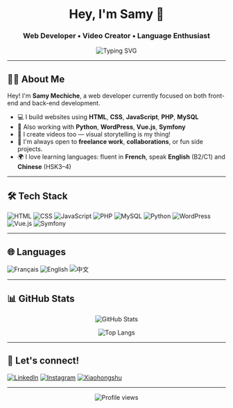 <h1 align="center">Hey, I'm Samy 👋</h1>
<h3 align="center">Web Developer • Video Creator • Language Enthusiast</h3>

<p align="center">
  <img src="https://readme-typing-svg.demolab.com?font=Fira+Code&pause=1000&center=true&vCenter=true&width=435&lines=Full-Stack+Web+Dev;Creative+Video+Editor;Always+Learning+%26+Building+Cool+Stuff" alt="Typing SVG" />
</p>

---

## 👨‍💻 About Me

Hey! I'm **Samy Mechiche**, a web developer currently focused on both front-end and back-end development.

- 💻 I build websites using **HTML**, **CSS**, **JavaScript**, **PHP**, **MySQL**
- 🔧 Also working with **Python**, **WordPress**, **Vue.js**, **Symfony**
- 📸 I create videos too — visual storytelling is my thing!
- 🧠 I'm always open to **freelance work**, **collaborations**, or fun side projects.
- 🌍 I love learning languages: fluent in **French**, speak **English** (B2/C1) and **Chinese** (HSK3–4)

---

## 🛠 Tech Stack

![HTML](https://img.shields.io/badge/HTML-E34F26?style=for-the-badge&logo=html5&logoColor=white)
![CSS](https://img.shields.io/badge/CSS-1572B6?style=for-the-badge&logo=css3&logoColor=white)
![JavaScript](https://img.shields.io/badge/JavaScript-F7DF1E?style=for-the-badge&logo=javascript&logoColor=black)
![PHP](https://img.shields.io/badge/PHP-777BB4?style=for-the-badge&logo=php&logoColor=white)
![MySQL](https://img.shields.io/badge/MySQL-005C84?style=for-the-badge&logo=mysql&logoColor=white)
![Python](https://img.shields.io/badge/Python-3776AB?style=for-the-badge&logo=python&logoColor=white)
![WordPress](https://img.shields.io/badge/WordPress-21759B?style=for-the-badge&logo=wordpress&logoColor=white)
![Vue.js](https://img.shields.io/badge/Vue.js-35495E?style=for-the-badge&logo=vue.js&logoColor=4FC08D)
![Symfony](https://img.shields.io/badge/Symfony-000000?style=for-the-badge&logo=symfony&logoColor=white)

---

## 🌐 Languages

![Français](https://img.shields.io/badge/Français-native-blue?style=for-the-badge&logo=github)
![English](https://img.shields.io/badge/English-B2--C1-blue?style=for-the-badge&logo=github)
![中文](https://img.shields.io/badge/中文-HSK3--4-red?style=for-the-badge&logo=github)

---

## 📊 GitHub Stats

<p align="center">
  <img src="https://github-readme-stats.vercel.app/api?username=SamyMechiche&show_icons=true&theme=tokyonight" alt="GitHub Stats" />
</p>

<p align="center">
  <img src="https://github-readme-stats.vercel.app/api/top-langs/?username=SamyMechiche&layout=compact&theme=tokyonight&langs_count=6" alt="Top Langs" />
</p>

---

## 📱 Let's connect!

[![LinkedIn](https://img.shields.io/badge/LinkedIn-0077B5?style=flat&logo=linkedin&logoColor=white)](https://www.linkedin.com/in/samy-mechiche-3918a51ab)
[![Instagram](https://img.shields.io/badge/Instagram-E4405F?style=flat&logo=instagram&logoColor=white)](https://www.instagram.com/samy_vmch/)
[![Xiaohongshu](https://img.shields.io/badge/Xiaohongshu-DC143C?style=flat&logo=redbubble&logoColor=white)](https://www.xiaohongshu.com/user/profile/26542617444)

---

<p align="center">
  <img src="https://komarev.com/ghpvc/?username=SamyMechiche&label=Profile%20views&color=0e75b6&style=flat" alt="Profile views" />
</p>

